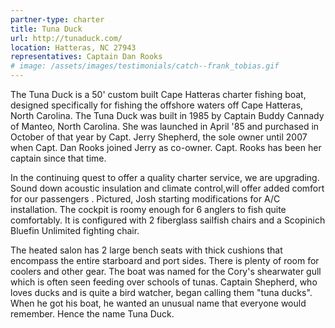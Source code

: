```yaml
---
partner-type: charter
title: Tuna Duck
url: http://tunaduck.com/
location: Hatteras, NC 27943
representatives: Captain Dan Rooks
# image: /assets/images/testimonials/catch--frank_tobias.gif
---
```


The Tuna Duck is a 50' custom built Cape Hatteras charter fishing boat, designed specifically for fishing the offshore waters off Cape Hatteras, North Carolina. The Tuna Duck was built in 1985 by Captain Buddy Cannady of Manteo, North Carolina. She was launched in April '85 and purchased in October of that year by Capt. Jerry Shepherd, the sole owner until 2007 when Capt. Dan Rooks joined Jerry as co-owner. Capt. Rooks has been her captain since that time.

In the continuing quest to offer a quality charter service, we are upgrading. Sound down acoustic insulation and climate control,will offer added comfort for our passengers . Pictured, Josh starting modifications for A/C installation. The cockpit is roomy enough for 6 anglers to fish quite comfortably. It is configured with 2 fiberglass sailfish chairs and a Scopinich Bluefin Unlimited fighting chair. 

The heated salon has 2 large bench seats with thick cushions that encompass the entire starboard and port sides. There is plenty of room for coolers and other gear. The boat was named for the Cory's shearwater gull which is often seen feeding over schools of tunas. Captain Shepherd, who loves ducks and is quite a bird watcher, began calling them "tuna ducks". When he got his boat, he wanted an unusual name that everyone would remember. Hence the name Tuna Duck.